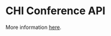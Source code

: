 # CHI Conference API

More information [here](https://github.com/marionmck/My-Coding-Projects#web-development--api-and-documentation-website).
